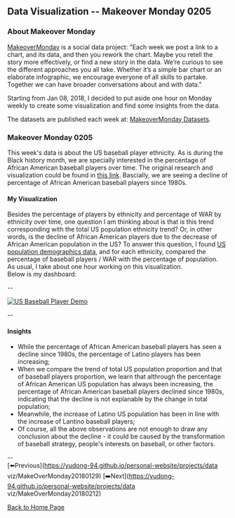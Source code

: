 <head>
  <!-- Global site tag (gtag.js) - Google Analytics -->
<script async src="https://www.googletagmanager.com/gtag/js?id=UA-112502179-1"></script>
<script>
  window.dataLayer = window.dataLayer || [];
  function gtag(){dataLayer.push(arguments);}
  gtag('js', new Date());

  gtag('config', 'UA-112502179-1');
</script>
</head>


## Data Visualization -- Makeover Monday 0205

### About Makeover Monday

[MakeoverMonday](http://www.makeovermonday.co.uk/) is a social data project:
"Each week we post a link to a chart, and its data, and then you rework the chart.
Maybe you retell the story more effectively, or find a new story in the data.
We’re curious to see the different approaches you all take. Whether it’s a simple bar chart or an elaborate infographic, we encourage everyone of all skills to partake.
Together we can have broader conversations about and with data."

Starting from Jan 08, 2018, I decided to put aside one hour on Monday weekly to create some visualization and find some insights from the data.

The datasets are published each week at: [MakeoverMonday Datasets](http://www.makeovermonday.co.uk/data/).

### Makeover Monday 0205

This week's data is about the US baseball player ethnicity.
As is during the Black history month, we are specially interested in the percentage of African American baseball players over time.
The original research and visualization could be found in [this link](https://sabr.org/bioproj/topic/baseball-demographics-1947-2012).
Bascially, we are seeing a decline of percentage of African American baseball players since 1980s.

#### My Visualization

Besides the percentage of players by ethnicity and percentage of WAR by ethnicity over time, one question I am thinking about is that is this trend corresponding with the total US population ethnicity trend?
Or, in other words, is the decline of African American players due to the decrease of African American population in the US?
To answer this question, I found [US population demographics data](https://en.wikipedia.org/wiki/Historical_racial_and_ethnic_demographics_of_the_United_States), and for each ethnicity, compared the percentage of baseball players / WAR with the percentage of population.  
As usual, I take about one hour working on this visualization.  
Below is my dashboard:  

--

<div class='tableauPlaceholder' id='viz1517893916732' style='position: relative'>
<noscript><a href='#'>
  <img alt='US Baseball Player Demo ' src='https:&#47;&#47;public.tableau.com&#47;static&#47;images&#47;Ma&#47;MakeoverMonday0205&#47;USBaseballPlayerDemo&#47;1_rss.png' style='border: none' />
</a></noscript>
<object class='tableauViz'  style='display:none;'>
  <param name='host_url' value='https%3A%2F%2Fpublic.tableau.com%2F' />
  <param name='embed_code_version' value='3' />
  <param name='site_root' value='' />
  <param name='name' value='MakeoverMonday0205&#47;USBaseballPlayerDemo' />
  <param name='tabs' value='no' /><param name='toolbar' value='yes' />
  <param name='static_image' value='https:&#47;&#47;public.tableau.com&#47;static&#47;images&#47;Ma&#47;MakeoverMonday0205&#47;USBaseballPlayerDemo&#47;1.png' />
  <param name='animate_transition' value='yes' />
  <param name='display_static_image' value='yes' />
  <param name='display_spinner' value='yes' />
  <param name='display_overlay' value='yes' />
  <param name='display_count' value='yes' />
  <param name='filter' value='publish=yes' />
</object></div>                
<script type='text/javascript'>                    
  var divElement = document.getElementById('viz1517893916732');                    
  var vizElement = divElement.getElementsByTagName('object')[0];                   
  vizElement.style.width='800px';vizElement.style.height='827px';               
  var scriptElement = document.createElement('script');         
  scriptElement.src = 'https://public.tableau.com/javascripts/api/viz_v1.js';      
  vizElement.parentNode.insertBefore(scriptElement, vizElement);                
</script>

--  

#### Insights
* While the percentage of African American baseball players has seen a decline since 1980s, the percentage of Latino players has been increasing;  
* When we compare the trend of total US population proportion and that of baseball players proportion, we learn that
althrough the percentage of African American US population has always been increasing, the percentage of African American baseball players declined since 1980s,
indicating that the decline is not explanable by the change in total population;  
* Meanwhile, the increase of Latino US population has been in line with the increase of Lantino baseball players;  
* Of course, all the above observations are not enough to draw any conclusion about the decline - it could be caused by the transformation of baseball strategy, people's interests on baseball, or other factors.

--  
[⬅️Previous](https://yudong-94.github.io/personal-website/projects/data viz/MakeOverMonday20180129) [➡️Next](https://yudong-94.github.io/personal-website/projects/data viz/MakeOverMonday20180212)  

[Back to Home Page](https://yudong-94.github.io/personal-website/)
